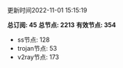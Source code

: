 更新时间2022-11-01 15:15:19

**总订阅: 45**
**总节点: 2213**
**有效节点: 354**
- ss节点: 128
- trojan节点: 53
- v2ray节点: 173
